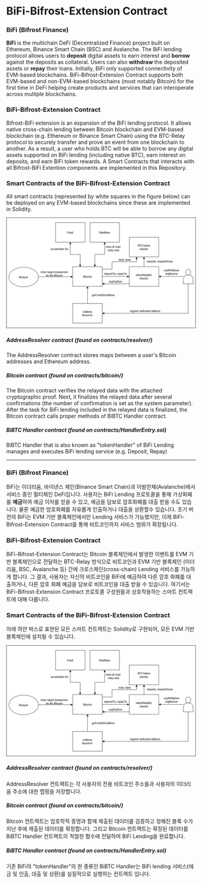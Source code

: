# BiFi-Bifrost-Extension Contract

### BiFi (Bifrost Finance)
**BiFi** is the multichain DeFi (Decentralized Finance) project built on Ethereum, Binance Smart Chain (BSC) and Avalanche. The BiFi lending protocol allows users to **deposit** digital assets to earn interest and **borrow** against the deposits as collateral. Users can also **withdraw** the deposited assets or **repay** their loans. Initially, BiFi only supported connectivity of EVM-based blockchains. BiFi-Bifrost-Extension Contract supports both EVM-based and non-EVM-based blockchains (most notably Bitcoin) for the first time in DeFi helping create products and services that can interoperate across multiple blockchains.

### BiFi-Bifrost-Extension Contract
Bifrost-BiFi extension is an expansion of the BiFi lending protocol. It allows native cross-chain lending between Bitcoin blockchain and EVM-based blockchain (e.g. Ethereum or Binance Smart Chain) using the BTC-Relay protocol to securely transfer and prove an event from one blockchain to another. As a result, a user who holds BTC will be able to borrow any digital assets supported on BiFi lending (including native BTC), earn interest on deposits, and earn BiFi token rewards.
A Smart Contracts that interacts with all Bifrost-BiFi Extention components are implemented in this Repository.

### Smart Contracts of the BiFi-Bifrost-Extension Contract
All smart contracts (represented by white squares in the figure below) can be deployed on any EVM-based blockchains since these are implemented in Solidity.

![protocol_overview](./assets/protocol_overview.png)

##### **_AddressResolver contract_** (found on contracts/resolver/)
The AddressResolver contract stores maps between a user's Bitcoin addresses and Ethereum address.

##### **_Bitcoin contract_** (found on contracts/bitcoin/)
The Bitcoin contract verifies the relayed data with the attached cryptographic proof. Next, it finalizes the relayed data after several confirmations (the number of confirmation is set as the system parameter). After the task for BiFi lending included in the relayed data is finalized, the Bitcoin contract calls proper methods of BiBTC Handler contract.

##### **_BiBTC Handler contract_** (found on contracts/HandlerEntry.sol)
BiBTC Handler that is also known as "tokenHandler" of BiFi Lending manages and executes BiFi lending service (e.g. Deposit, Repay)

***
### BiFi (Bifrost Finance)
BiFi는 이더리움, 바이낸스 체인(Binance Smart Chain)과 아발란체(Avalanche)에서 서비스 중인 멀티체인 DeFi입니다.
사용자는 BiFi Lending 프로토콜을 통해 가상화폐를 **예금**하여 예금 이자를 얻을 수 있고, 예금을 담보로 암호화폐를 대출 받을 수도 있습니다. 물론 예금한 암호화폐를 자유롭게 인출하거나 대출을 상환할수 있습니다. 초기 버전의 BiFi는 EVM 기반 블록체인에서만 Lending 서비스가 가능했지만, 이제 BiFi-Bifrost-Extension Contract를 통해 비트코인까지 서비스 범위가 확장됩니다.

### BiFi-Bifrost-Extension Contract
BiFi-Bifrost-Extension Contract는 Bitcoin 블록체인에서 발생한 이벤트를 EVM 기반 블록체인으로 전달하는 BTC-Relay 방식으로 비트코인과 EVM 기반 블록체인 (이더리움, BSC, Avalanche 등) 간에 크로스체인(cross-chain) Lending 서비스를 가능하게 합니다. 그 결과, 사용자는 자신의 비트코인을 BiFi에 예금하여 다른 암호 화폐를 대출하거나, 다른 암호 화폐 예금을 담보로 비트코인을 대출 받을 수 있습니다.
여기서는 BiFi-Bifrost-Extension Contract 프로토콜 구성원들과 상호작용하는 스마트 컨트랙트에 대해 다룹니다.

### Smart Contracts of the BiFi-Bifrost-Extension Contract
아래 하얀 박스로 표현된 모든 스마트 컨트랙트는 Solidity로 구현되어, 모든 EVM 기반 블록체인에 설치될 수 있습니다.

![protocol_overview](./assets/protocol_overview.png)

##### **_AddressResolver contract_** (found on contracts/resolver/)
AddressResolver 컨트랙트는 각 사용자의 전용 비트코인 주소들과 사용자의 이더리움 주소에 대한 맵핑을 저장합니다.

##### **_Bitcoin contract_** (found on contracts/bitcoin/)
Bitcoin 컨트랙트는 암호학적 증명과 함께 제출된 데이터를 검증하고 정해진 블록 수가 지난 후에 제출된 데이터를 확정합니다. 그리고 Bitcoin 컨트랙트는 확정된 데이터를 BiBTC Handler 컨트랙트의 적절한 함수에 전달하여 BiFi Lending을 완료합니다.

##### **_BiBTC Handler contract_** (found on contracts/HandlerEntry.sol)
기존 BiFi의 "tokenHandler"의 한 종류인 BiBTC Handler는 BiFi lending 서비스(에금 및 인출, 대출 및 상환)를 실질적으로 실행하는 컨트랙트 입니다.